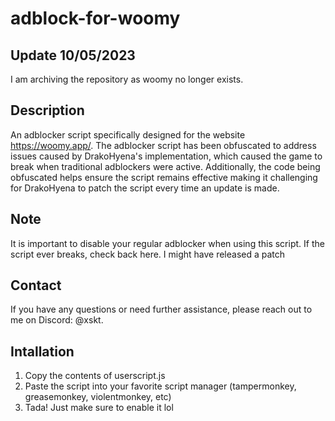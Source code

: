 # adblock-for-woomy

## Update 10/05/2023
I am archiving the repository as woomy no longer exists.

## Description
An adblocker script specifically designed for the website https://woomy.app/. The adblocker script has been obfuscated to address issues caused by DrakoHyena's implementation, which caused the game to break when traditional adblockers were active. Additionally, the code being obfuscated helps ensure the script remains effective making it challenging for DrakoHyena to patch the script every time an update is made.

## Note
It is important to disable your regular adblocker when using this script. If the script ever breaks, check back here. I might have released a patch

## Contact
If you have any questions or need further assistance, please reach out to me on Discord: @xskt.

## Intallation
1. Copy the contents of userscript.js
2. Paste the script into your favorite script manager (tampermonkey, greasemonkey, violentmonkey, etc)
3. Tada! Just make sure to enable it lol
